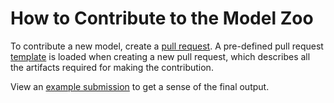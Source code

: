 # How to Contribute to the Model Zoo

To contribute a new model, create a [pull request](https://github.com/onnx/models/pull/new/). A pre-defined pull request [template](PULL_REQUEST_TEMPLATE.md) is loaded when creating a new pull request, which describes all the artifacts required for making the contribution.

View an [example submission](./models/image_classification/resnet/README.md) to get a sense of the final output.
